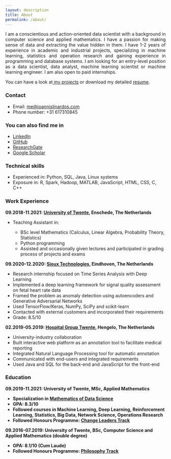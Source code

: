 ```yaml
---
layout: description
title: About
permalink: /about/
---
```

<p>
<div style="text-align: justify">
I am a conscientious and action-oriented data scientist with a background in computer science and applied mathematics. 
I have a passion for making sense of data and extracting the value hidden in them. I have 1-2 years of experience in 
academic and industrial projects, specializing in machine learning, statistics and operation research and gaining 
experience in programming and database systems. I am looking for an entry-level position as a data scientist, data analyst, 
machine learning scientist or machine learning engineer. I am also open to paid internships.
</div>
</p>

 <p>
You can have a look at<a href="{{ 'projects/' | relative_url }}"> my projects</a> or download my detailed <a href="{{ site.resume_url | relative_url }}">resume</a>.
</p>


<h3>Contact</h3>
<ul>
  <li>Email: <a href="mailto:me@ioannislinardos.com">me@ioannislinardos.com</a></li>
  <li>Phone number: +31 617310845</li>
</ul>  

<h3>You can also find me in</h3>
<ul>
<li><a href="https://www.linkedin.com/in/ioannis-linardos/">LinkedIn</a></li>
<li><a href="https://github.com/yannislinardos">GitHub</a></li>
<li><a href="https://www.researchgate.net/profile/Ioannis-Linardos">ResearchGate</a></li>
<li><a href="https://scholar.google.com/citations?user=TzGapLEAAAAJ&hl=en">Google Scholar</a></li>
</ul>

<h3>Technical skills</h3>

<ul>
  <li>Experienced in: Python, SQL, Java, Linux systems</li>
  <li>Exposure in: R, Spark, Hadoop, MATLAB, JavaScript, HTML, CSS,  C, C++</li>
</ul>  

<h3>Work Experience</h3>

<b>09.2018-11.2021: <a href="https://www.utwente.nl/en/">University of Twente</a>, Enschede, The Netherlands </b>
<ul>
<li>Teaching Assistant in:</li>
<ul>
<li>BSc level Mathematics (Calculus, Linear Algebra, Probability Theory, Statistics)</li>
<li>Python programming </li>
<li>Assisted and occasionally given lectures and participated in grading process of projects and exams</li>
</ul>
</ul>

<b>09.2020-12.2020: <a href="https://www.sioux.eu/jobs//contact/sioux-technologies-eindhoven-mathware/">Sioux Technologies</a>, Eindhoven, The Netherlands </b>
<ul>
<li>Research internship focused on Time Series Analysis with Deep Learning</li>
<li>Implemented a deep learning framework for signal quality assessment on fetal heart rate data</li>
<li>Framed the problem as anomaly detection using autoencoders and Generative Adversarial Networks</li>
<li>Used TensorFlow/Keras, NumPy, SciPy and scikit-learn</li>
<li>Contacted with external customers and incorporated their requirements</li>
<li>Grade: 8.5/10</li>
</ul>

<b>02.2019-05.2019: <a href="https://www.zgt.nl/">Hospital Group Twente</a>, Hengelo, The Netherlands </b>
<ul>
<li>University-industry collaboration</li>
<li>Built interactive web platform as an annotation tool to facilitate medical reporting</li>
<li>Integrated Natural Language Processing tool for automatic annotation</li>
<li>Communicated with end-users and integrated requirements</li>
<li>Used Java and SQL for the back-end and JavaScript for the front-end</li>
</ul>



<h3>Education</h3>

<b>09.2019-11.2021: University of Twente, MSc, Applied Mathematics <b/>
<ul>
  <li>Specialization in <a href="https://www.utwente.nl/en/education/master/programmes/applied-mathematics/specialisation/mathematics-data-science/">Mathematics of Data Science</a></li>
  <li>GPA: 8.3/10 </li>
  <li>Followed courses in Machine Learning, Deep Learning, Reinforcement Learning, Statistics, Big Data, Network Science, Operations Research</li>
  <li>Followed Honours Programme: <a href="https://www.utwente.nl/en/honours/master/change-leaders/">Change Leaders Track</a> </li>
</ul>  


<b>09.2016-07.2019: University of Twente, BSc, Computer Science and Applied Mathematics (double degree)<b/>

<ul>
<li>GPA: 8.1/10 (Cum Laude)</li>
<li>Followed Honours Programme: <a href="https://www.utwente.nl/en/honours/bachelor/">Philosophy Track</a></li>
</ul>  

